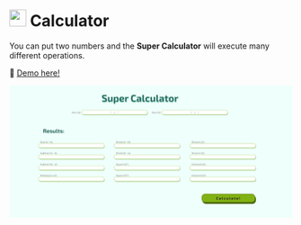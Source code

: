 # <img src="https://s.softdeluxe.com/icons/png/48/265/265015.png" width="30" height="30"/> Calculator 

You can put two numbers and the <b>Super Calculator</b> will execute many different operations. 

:link: [Demo here!](https://codepen.io/kszmr/full/MWeNgNG)

![alt text](/img/calculator.png)